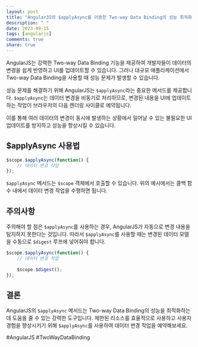 ```yaml
---
layout: post
title: "AngularJS의 $applyAsync를 이용한 Two-way Data Binding의 성능 최적화 방법"
description: " "
date: 2023-09-15
tags: [angularjs]
comments: true
share: true
---
```


AngularJS는 강력한 Two-way Data Binding 기능을 제공하여 개발자들이 데이터의 변경을 쉽게 반영하고 UI를 업데이트할 수 있습니다. 그러나 대규모 애플리케이션에서 Two-way Data Binding을 사용할 때 성능 문제가 발생할 수 있습니다.

성능 문제를 해결하기 위해 AngularJS는 `$applyAsync`라는 중요한 메서드를 제공합니다. `$applyAsync`는 데이터 변경을 비동기로 처리하므로, 변경된 내용을 UI에 업데이트하는 작업이 브라우저의 다음 렌더링 사이클로 예약됩니다.

이를 통해 여러 데이터의 변경이 동시에 발생하는 상황에서 일어날 수 있는 불필요한 UI 업데이트를 방지하고 성능을 향상시킬 수 있습니다. 

## $applyAsync 사용법

```javascript
$scope.$applyAsync(function() {
    // 데이터 변경 작업
});
```

`$applyAsync` 메서드는 `$scope` 객체에서 호출할 수 있습니다. 위의 예시에서는 콜백 함수 내에서 데이터 변경 작업을 수행하면 됩니다.

## 주의사항

주의해야 할 점은 `$applyAsync`를 사용하는 경우, AngularJS가 자동으로 변경 내용을 탐지하지 못한다는 것입니다. 따라서 `$applyAsync`를 사용할 때는 변경된 데이터 모델을 수동으로 `$digest` 루프에 넣어줘야 합니다.

```javascript
$scope.$applyAsync(function() {
    // 데이터 변경 작업
    
    $scope.$digest();
});
```

## 결론

AngularJS의 `$applyAsync` 메서드는 Two-way Data Binding의 성능을 최적화하는 데 도움을 줄 수 있는 강력한 도구입니다. 제한된 리소스를 효율적으로 사용하고 사용자 경험을 향상시키기 위해 `$applyAsync`를 사용하여 데이터 변경 작업을 예약해보세요.

#AngularJS #TwoWayDataBinding